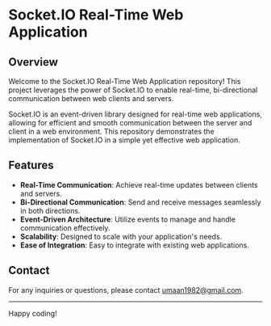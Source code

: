# Socket.IO Real-Time Web Application

## Overview

Welcome to the Socket.IO Real-Time Web Application repository! This project leverages the power of Socket.IO to enable real-time, bi-directional communication between web clients and servers. 

Socket.IO is an event-driven library designed for real-time web applications, allowing for efficient and smooth communication between the server and client in a web environment. This repository demonstrates the implementation of Socket.IO in a simple yet effective web application.

## Features

- **Real-Time Communication**: Achieve real-time updates between clients and servers.
- **Bi-Directional Communication**: Send and receive messages seamlessly in both directions.
- **Event-Driven Architecture**: Utilize events to manage and handle communication effectively.
- **Scalability**: Designed to scale with your application's needs.
- **Ease of Integration**: Easy to integrate with existing web applications.

## Contact

For any inquiries or questions, please contact [umaan1982@gmail.com](mailto:umaan1982@gmail.com).

---

Happy coding!
